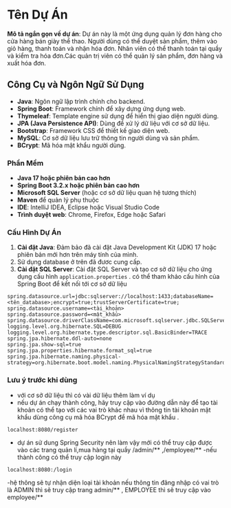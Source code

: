 # Tên Dự Án

**Mô tả ngắn gọn về dự án**: Dự án này là một ứng dụng quản lý đơn hàng cho cửa hàng bán giày thể thao. Người dùng có thể duyệt sản phẩm, thêm vào giỏ hàng, thanh toán và nhận hóa đơn. Nhân viên có thể thanh toán tại quầy và kiểm tra hóa đơn.Các quản trị viên có thể quản lý sản phẩm, đơn hàng và xuất hóa đơn.

## Công Cụ và Ngôn Ngữ Sử Dụng

- **Java**: Ngôn ngữ lập trình chính cho backend.
- **Spring Boot**: Framework chính để xây dựng ứng dụng web.
- **Thymeleaf**: Template engine sử dụng để hiển thị giao diện người dùng.
- **JPA (Java Persistence API)**: Dùng để xử lý dữ liệu với cơ sở dữ liệu.
- **Bootstrap**: Framework CSS để thiết kế giao diện web.
- **MySQL**: Cơ sở dữ liệu lưu trữ thông tin người dùng và sản phẩm.
- **BCrypt**: Mã hóa mật khẩu người dùng.

  
### Phần Mềm

- **Java 17 hoặc phiên bản cao hơn**
- **Spring Boot 3.2.x hoặc phiên bản cao hơn**
- **Microsoft SQL Server** (hoặc cơ sở dữ liệu quan hệ tương thích)
- **Maven** để quản lý phụ thuộc
- **IDE**: IntelliJ IDEA, Eclipse hoặc Visual Studio Code
- **Trình duyệt web**: Chrome, Firefox, Edge hoặc Safari

### Cấu Hình Dự Án

1. **Cài đặt Java**: Đảm bảo đã cài đặt Java Development Kit (JDK) 17 hoặc phiên bản mới hơn trên máy tính của mình.
2. Sử dụng database ở trên đã đươc cung cấp.
3. **Cài đặt SQL Server**: Cài đặt SQL Server và tạo cơ sở dữ liệu cho ứng dụng cấu hình `application.properties` . có thể tham khảo cấu hình của Spring Boot để kết nối tới cơ sở dữ liệu
```properties
spring.datasource.url=jdbc:sqlserver://localhost:1433;databaseName=<tên_database>;encrypt=true;trustServerCertificate=true;
spring.datasource.username=<tài_khoản>
spring.datasource.password=<mật_khẩu>
spring.datasource.driverClassName=com.microsoft.sqlserver.jdbc.SQLServerDriver
logging.level.org.hibernate.SQL=DEBUG
logging.level.org.hibernate.type.descriptor.sql.BasicBinder=TRACE
spring.jpa.hibernate.ddl-auto=none
spring.jpa.show-sql=true
spring.jpa.properties.hibernate.format_sql=true
spring.jpa.hibernate.naming.physical-strategy=org.hibernate.boot.model.naming.PhysicalNamingStrategyStandardImpl
```


### Lưu ý trước khi dùng
-  với cơ sở dữ liệu thì có vài dữ liệu thêm làm ví dụ
-  nếu dự án chạy thành công, hãy truy cập vào đường dẫn này để tạo tài khoản có thể tạo với các vai trò khác nhau vì thông tin tài khoản mật khẩu dùng công cụ mã hóa BCrypt để mã hóa mật khẩu .
  ```local
localhost:8080/register
```
-  dự án sử dung Spring Security nên làm vậy mới có thể truy cập được vào các trang quản lí,mua hàng tại quầy  /admin/**  ,/employee/**
-nếu thành công có thể truy cập login này
```loginadmin
localhost:8080:/login
```
-hệ thông sẽ tự nhận diện loại tài khoản nếu thông tin đăng nhập có vai trò là ADMIN thì sẽ truy cập trang admin/** , EMPLOYEE thì sẽ truy cập vào employee/**

